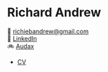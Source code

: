 # Richard Andrew

📨 [richiebandrew@gmail.com](mailto:richiebandrew@gmail.com)  
🔗 [LinkedIn](https://www.linkedin.com/in/richardandrew75/)  
🚲 [Audax](https://audax.uk/)  
* [CV](/cv.md)
